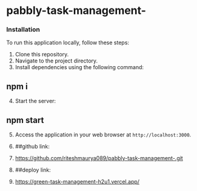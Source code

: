 # pabbly-task-management-
### Installation
To run this application locally, follow these steps:

1. Clone this repository.
2. Navigate to the project directory.
3. Install dependencies using the following command:
## npm i 
4. Start the server:
## npm start 
5. Access the application in your web browser at `http://localhost:3000`.

6. ##github link:
7.  https://github.com/riteshmaurya089/pabbly-task-management-.git
8. ##deploy link:
9. https://green-task-management-h2u1.vercel.app/
